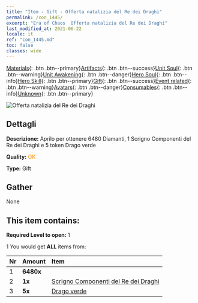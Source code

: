 ```yaml
---
title: "Item - Gift - Offerta natalizia del Re dei Draghi"
permalink: /con_1445/
excerpt: "Era of Chaos  Offerta natalizia del Re dei Draghi"
last_modified_at: 2021-06-22
locale: it
ref: "con_1445.md"
toc: false
classes: wide
---
```

 [Materials](/ItemsIT/){: .btn .btn--primary}[Artifacts](/ItemsIT/Artifacts/){: .btn .btn--success}[Unit Soul](/ItemsIT/UnitSoul/){: .btn .btn--warning}[Unit Awakening](/ItemsIT/UnitAwakening/){: .btn .btn--danger}[Hero Soul](/ItemsIT/HeroSoul/){: .btn .btn--info}[Hero Skill](/ItemsIT/HeroSkill/){: .btn .btn--primary}[Gift](/ItemsIT/Gift/){: .btn .btn--success}[Event related](/ItemsIT/Events/){: .btn .btn--warning}[Avatars](/ItemsIT/Avatars/){: .btn .btn--danger}[Consumables](/ItemsIT/Consumables/){: .btn .btn--info}[Unknown](/ItemsIT/Unknown/){: .btn .btn--primary}

 ![Offerta natalizia del Re dei Draghi](/images/t/i_907059.png)

## Dettagli
 **Descrizione:** Aprilo per ottenere 6480 Diamanti, 1 Scrigno Componenti del Re dei Draghi e 5 token Drago verde

 **Quality:** <span style="color: #FF8C00">OK</span>

 **Type:** Gift

## Gather

  None

## This item contains:

 **Required Level to open:** 1

 1 You would get **ALL** items  from:

  | Nr | Amount |     Item    |
  |:---|:-------|:------------|
  | 1 |  **6480x** | <i class="fas fa-gem"/> |  | 
  | 2 |  **1x** | [Scrigno Componenti del Re dei Draghi](/ItemsIT/con_1348/) |  | 
  | 3 |  **5x** | [Drago verde](/ItemsIT/unt_205/) |  | 
